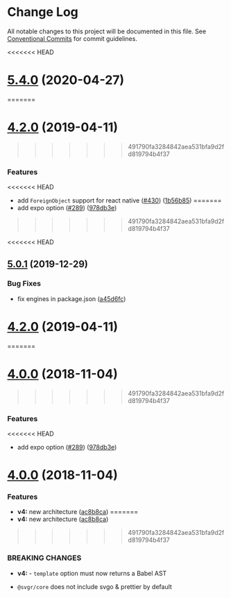 # Change Log

All notable changes to this project will be documented in this file.
See [Conventional Commits](https://conventionalcommits.org) for commit guidelines.

<<<<<<< HEAD
# [5.4.0](https://github.com/gregberge/svgr/tree/master/packages/babel-plugin-transform-react-native-svg/compare/v5.3.1...v5.4.0) (2020-04-27)
=======
# [4.2.0](https://github.com/smooth-code/svgr/tree/master/packages/babel-plugin-transform-react-native-svg/compare/v4.1.0...v4.2.0) (2019-04-11)
>>>>>>> 491790fa3284842aea531bfa9d2fd819794b4f37


### Features

<<<<<<< HEAD
* add `ForeignObject` support for react native ([#430](https://github.com/gregberge/svgr/tree/master/packages/babel-plugin-transform-react-native-svg/issues/430)) ([1b56b85](https://github.com/gregberge/svgr/tree/master/packages/babel-plugin-transform-react-native-svg/commit/1b56b851478803d40105ce63c70e457bd3183da6))
=======
* add expo option ([#289](https://github.com/smooth-code/svgr/tree/master/packages/babel-plugin-transform-react-native-svg/issues/289)) ([978db3e](https://github.com/smooth-code/svgr/tree/master/packages/babel-plugin-transform-react-native-svg/commit/978db3e))
>>>>>>> 491790fa3284842aea531bfa9d2fd819794b4f37





<<<<<<< HEAD
## [5.0.1](https://github.com/gregberge/svgr/tree/master/packages/babel-plugin-transform-react-native-svg/compare/v5.0.0...v5.0.1) (2019-12-29)


### Bug Fixes

* fix engines in package.json ([a45d6fc](https://github.com/gregberge/svgr/tree/master/packages/babel-plugin-transform-react-native-svg/commit/a45d6fc8b43402bec60ed4e9273f90fdc65a23a7))





# [4.2.0](https://github.com/gregberge/svgr/tree/master/packages/babel-plugin-transform-react-native-svg/compare/v4.1.0...v4.2.0) (2019-04-11)
=======
# [4.0.0](https://github.com/smooth-code/svgr/compare/v3.1.0...v4.0.0) (2018-11-04)
>>>>>>> 491790fa3284842aea531bfa9d2fd819794b4f37


### Features

<<<<<<< HEAD
* add expo option ([#289](https://github.com/gregberge/svgr/tree/master/packages/babel-plugin-transform-react-native-svg/issues/289)) ([978db3e](https://github.com/gregberge/svgr/tree/master/packages/babel-plugin-transform-react-native-svg/commit/978db3e))





# [4.0.0](https://github.com/gregberge/svgr/compare/v3.1.0...v4.0.0) (2018-11-04)


### Features

* **v4:** new architecture ([ac8b8ca](https://github.com/gregberge/svgr/commit/ac8b8ca))
=======
* **v4:** new architecture ([ac8b8ca](https://github.com/smooth-code/svgr/commit/ac8b8ca))
>>>>>>> 491790fa3284842aea531bfa9d2fd819794b4f37


### BREAKING CHANGES

* **v4:** - `template` option must now returns a Babel AST
- `@svgr/core` does not include svgo & prettier by default
